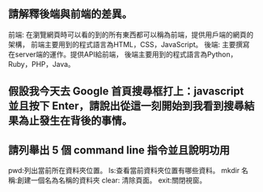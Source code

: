 ## 請解釋後端與前端的差異。
前端:
在瀏覽網頁時可以看的到的所有東西都可以稱為前端，提供用戶端的網頁的架構，
前端主要用到的程式語言為HTML，CSS，JavaScript。
後端:
主要撰寫在server端的運作。提供API給前端，
後端主要用到的程式語言為Python，Ruby，PHP，Java。
## 假設我今天去 Google 首頁搜尋框打上：javascript 並且按下 Enter，請說出從這一刻開始到我看到搜尋結果為止發生在背後的事情。



## 請列舉出 5 個 command line 指令並且說明功用

pwd:列出當前所在資料夾位置。
ls:查看當前資料夾位置有哪些資料。
mkdir 名稱:創建一個名為名稱的資料夾
clear: 清除頁面。
exit:關閉視窗。
